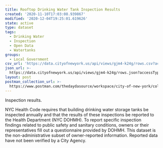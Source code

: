 ```yaml
---
title: Rooftop Drinking Water Tank Inspection Results
created: '2020-11-10T17:03:08.939867'
modified: '2020-12-04T19:25:01.619626'
state: active
type: dataset
tags:
  - Drinking Water
  - Inspection
  - Open Data
  - Watertanks
groups:
  - Local Government
csv_url: 'https://data.cityofnewyork.us/api/views/gjm4-k24g/rows.csv?accessType=DOWNLOAD'
json_url: >-
  https://data.cityofnewyork.us/api/views/gjm4-k24g/rows.json?accessType=DOWNLOAD
layout: post
postman_collection_url: >-
  https://www.postman.com/thedaydasource/workspace/city-of-new-york/collection/15909983-6a6dd40a-c7c7-4e4e-bb03-93422cdca548
---
```

Inspection results.

NYC Health Code requires that building drinking water storage tanks be inspected annually and that the results of these inspections be reported to the Health Department (NYC DOHMH). To report specific inspection findings related to public safety and sanitary conditions, owners or their representatives fill out a questionnaire provided by DOHMH.  This dataset is the non-administrative subset of owner-reported information.  Reported data have not been verified by a City Agency.
